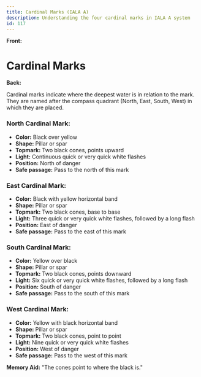 ```yaml
---
title: Cardinal Marks (IALA A)
description: Understanding the four cardinal marks in IALA A system
id: 117
---
```


**Front:**
# Cardinal Marks

**Back:**
<p>Cardinal marks indicate where the deepest water is in relation to the mark. They are named after the compass quadrant (North, East, South, West) in which they are placed.</p>

<div class="mark-section">
  <h3>North Cardinal Mark:</h3>
  <ul>
    <li><strong>Color:</strong> Black over yellow</li>
    <li><strong>Shape:</strong> Pillar or spar</li>
    <li><strong>Topmark:</strong> Two black cones, points upward</li>
    <li><strong>Light:</strong> Continuous quick or very quick white flashes</li>
    <li><strong>Position:</strong> North of danger</li>
    <li><strong>Safe passage:</strong> Pass to the north of this mark</li>
  </ul>
</div>

<div class="mark-section">
  <h3>East Cardinal Mark:</h3>
  <ul>
    <li><strong>Color:</strong> Black with yellow horizontal band</li>
    <li><strong>Shape:</strong> Pillar or spar</li>
    <li><strong>Topmark:</strong> Two black cones, base to base</li>
    <li><strong>Light:</strong> Three quick or very quick white flashes, followed by a long flash</li>
    <li><strong>Position:</strong> East of danger</li>
    <li><strong>Safe passage:</strong> Pass to the east of this mark</li>
  </ul>
</div>

<div class="mark-section">
  <h3>South Cardinal Mark:</h3>
  <ul>
    <li><strong>Color:</strong> Yellow over black</li>
    <li><strong>Shape:</strong> Pillar or spar</li>
    <li><strong>Topmark:</strong> Two black cones, points downward</li>
    <li><strong>Light:</strong> Six quick or very quick white flashes, followed by a long flash</li>
    <li><strong>Position:</strong> South of danger</li>
    <li><strong>Safe passage:</strong> Pass to the south of this mark</li>
  </ul>
</div>

<div class="mark-section">
  <h3>West Cardinal Mark:</h3>
  <ul>
    <li><strong>Color:</strong> Yellow with black horizontal band</li>
    <li><strong>Shape:</strong> Pillar or spar</li>
    <li><strong>Topmark:</strong> Two black cones, point to point</li>
    <li><strong>Light:</strong> Nine quick or very quick white flashes</li>
    <li><strong>Position:</strong> West of danger</li>
    <li><strong>Safe passage:</strong> Pass to the west of this mark</li>
  </ul>
</div>

<p><strong>Memory Aid:</strong> "The cones point to where the black is."</p>